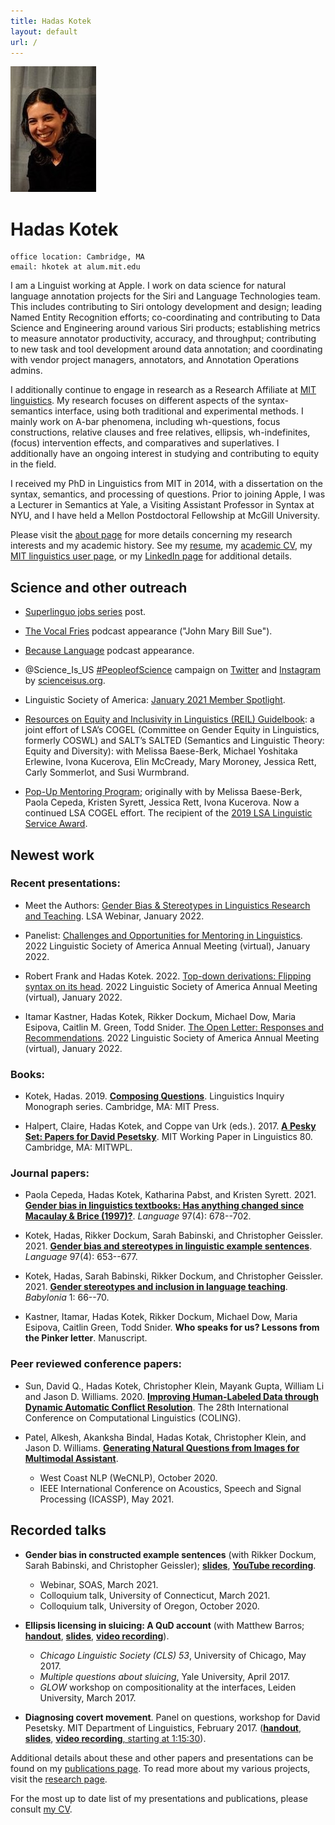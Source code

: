 ```yaml
---
title: Hadas Kotek
layout: default
url: /
---
```


<img src='headshot.jpg' class='headshot'/>

<audio preload id="audio" oncanplay="document.getElementById('playbutton').style.display = 'inline-block';">
	<source src="hadaskotek.ogg" type="audio/ogg"/>
	<source src="hadaskotek.mp3" type="audio/mp3"/>
</audio>

Hadas Kotek <span id="playbutton" onclick="document.getElementById('audio').play()"/>
===========

    office location: Cambridge, MA
    email: hkotek at alum.mit.edu
	
I am a Linguist working at Apple. I work on data science for natural language annotation projects for the Siri and Language Technologies team. This includes contributing to Siri ontology development and design; leading Named Entity Recognition efforts; co-coordinating and contributing to Data Science and Engineering around various Siri products; establishing metrics to measure annotator productivity, accuracy, and throughput; contributing to new task and tool development around data annotation; and coordinating with vendor project managers, annotators, and Annotation Operations admins.

I additionally continue to engage in research as a Research Affiliate at [MIT linguistics](https://linguistics.mit.edu/user/hkotek/). My research focuses on different aspects of the syntax-semantics interface, using both traditional and experimental methods. I mainly work on A-bar phenomena, including wh-questions, focus constructions, relative clauses and free relatives, ellipsis, wh-indefinites, (focus) intervention effects, and comparatives and superlatives. I additionally have an ongoing interest in studying and contributing to equity in the field.

I received my PhD in Linguistics from MIT in 2014, with a dissertation on the syntax, semantics, and processing of questions. Prior to joining Apple, I was a Lecturer in Semantics at Yale, a Visiting Assistant Professor in Syntax at NYU, and I have held a Mellon Postdoctoral Fellowship at McGill University. 

Please visit the [about page](/about) for more details concerning my research interests and my academic history. See my [resume](KotekResume-2col.pdf), my [academic CV](KotekCV.pdf), my [MIT linguistics user page](https://linguistics.mit.edu/user/hkotek/), or my [LinkedIn page](https://www.linkedin.com/in/hadas-kotek-phd/) for additional details.


Science and other outreach 
--------------------------

* [Superlinguo jobs series](https://www.superlinguo.com/post/688794606439120896/linguistics-jobs-interview-with-a-natural) post.

* [The Vocal Fries](https://podcasts.google.com/feed/aHR0cHM6Ly9hbmNob3IuZm0vcy9mZGNkMWVjL3BvZGNhc3QvcnNz/episode/QnV6enNwcm91dC0xMDYxODAwNQ?sa=X&ved=0CAUQkfYCahcKEwjowsvSy5r7AhUAAAAAHQAAAAAQAQ) podcast appearance ("John Mary Bill Sue").

* [Because Language](http://becauselanguage.com/43-journal-club-zoomies-on-zoom/) podcast appearance.

* @Science\_Is\_US [#PeopleofScience](https://twitter.com/search?q=%23ScienceIsUS&src=hashtag_click) campaign on [Twitter](https://twitter.com/Science_Is_US/status/1380578017160933377) and [Instagram](https://www.instagram.com/p/CNXbf62gFoG/) by [scienceisus.org](www.scienceisus.org).

* Linguistic Society of America: [January 2021 Member Spotlight](https://www.linguisticsociety.org/content/january-2021-member-spotlight-hadas-kotek).

* [Resources on Equity and Inclusivity in Linguistics (REIL) Guidelbook](https://genderinlinguistics.com/reil/): a joint effort of LSA’s COGEL (Committee on Gender Equity in Linguistics, formerly COSWL) and SALT’s SALTED (Semantics and Linguistic Theory: Equity and Diversity): with Melissa Baese-Berk, Michael Yoshitaka Erlewine, Ivona Kucerova, Elin McCready, Mary Moroney, Jessica Rett, Carly Sommerlot, and Susi Wurmbrand.

* [Pop-Up Mentoring Program](https://genderinlinguistics.com/pump/); originally with by Melissa Baese-Berk, Paola Cepeda, Kristen Syrett, Jessica Rett, Ivona Kucerova. Now a continued LSA COGEL effort. The recipient of the [2019 LSA Linguistic Service Award](https://www.linguisticsociety.org/news/2019/10/08/award-winners-announced).


Newest work
-----------

### Recent presentations: ###

* Meet the Authors: [Gender Bias & Stereotypes in Linguistics Research and Teaching](https://www.linguisticsociety.org/news/2022/01/11/january-webinar-meet-authors-gender-bias-stereotypes-linguistics-research-and). LSA Webinar, January 2022.

* Panelist: [Challenges and Opportunities for Mentoring in Linguistics](https://www.youtube.com/watch?v=ojgXCEkbyFs). 2022 Linguistic Society of America Annual Meeting (virtual), January 2022.

* Robert Frank and Hadas Kotek. 2022. [Top-down derivations: Flipping syntax on its head](frank_kotek-top_down.pdf). 2022 Linguistic Society of America Annual Meeting (virtual), January 2022.

* Itamar Kastner, Hadas Kotek, Rikker Dockum, Michael Dow, Maria Esipova, Caitlin M. Green, Todd Snider. [The Open Letter: Responses and Recommendations](https://www.linguisticsociety.org/abstract/open-letter-responses-and-recommendations). 2022 Linguistic Society of America Annual Meeting (virtual), January 2022.


### Books: ###

* Kotek, Hadas. 2019. [**Composing Questions**](https://mitpress.mit.edu/books/composing-questions). Linguistics Inquiry Monograph series. Cambridge, MA: MIT Press.

* Halpert, Claire, Hadas Kotek, and Coppe van Urk (eds.). 2017. [**A Pesky Set: Papers for David Pesetsky**](https://lingconf.com/dp60/book/). MIT Working Paper in Linguistics 80. Cambridge, MA: MITWPL.


### Journal papers: ###

* Paola Cepeda, Hadas Kotek, Katharina Pabst, and Kristen Syrett. 2021. [**Gender bias in linguistics textbooks: Has anything changed since Macaulay & Brice (1997)?**](https://muse.jhu.edu/article/840953). *Language* 97(4): 678--702.

* Kotek, Hadas, Rikker Dockum, Sarah Babinski, and Christopher Geissler. 2021. [**Gender bias and stereotypes in linguistic example sentences**](https://muse.jhu.edu/article/840952). *Language* 97(4): 653--677.

* Kotek, Hadas, Sarah Babinski, Rikker Dockum, and Christopher Geissler. 2021. [**Gender stereotypes and inclusion in language teaching**](https://babylonia.online/index.php/babylonia/article/view/46). *Babylonia* 1: 66--70.

* Kastner, Itamar, Hadas Kotek, Rikker Dockum, Michael Dow, Maria Esipova, Caitlin Green, Todd Snider. **Who speaks for us? Lessons from the Pinker letter**. Manuscript.


### Peer reviewed conference papers: ###

* Sun, David Q., Hadas Kotek, Christopher Klein, Mayank Gupta, William Li and Jason D. Williams. 2020. [**Improving Human-Labeled Data through Dynamic Automatic Conflict Resolution**](https://arxiv.org/abs/2012.04169). The 28th International Conference on Computational Linguistics (COLING). 

* Patel, Alkesh, Akanksha Bindal, Hadas Kotak, Christopher Klein, and Jason D. Williams. [**Generating Natural Questions from Images for Multimodal Assistant**](https://arxiv.org/abs/2012.03678). 
    - West Coast NLP (WeCNLP), October 2020.
    - IEEE International Conference on Acoustics, Speech and Signal Processing (ICASSP), May 2021.


Recorded talks
--------------

* **Gender bias in constructed example sentences** (with Rikker Dockum, Sarah Babinski, and Christopher Geissler); [**slides**](gender-slides-notrans.pdf), [**YouTube recording**](https://www.youtube.com/watch?v=BJX1u2wCmjY).
    - Webinar, SOAS, March 2021.
    - Colloquium talk, University of Connecticut, March 2021.
    - Colloquium talk, University of Oregon, October 2020.

*  **Ellipsis licensing in sluicing: A QuD account** (with Matthew Barros; [**handout**](sluicing-handout.pdf), [**slides**](sluicing-slides.pdf), [**video recording**](https://www.facebook.com/YaleLinguisticsDepartment/videos/1471421752919620/)). 
	- *Chicago Linguistic Society (CLS) 53*, University of Chicago, May 2017. 
	- *Multiple questions about sluicing*, Yale University, April 2017.
	- *GLOW* workshop on compositionality at the interfaces, Leiden University, March 2017.

* **Diagnosing covert movement**. 
Panel on questions, workshop for David Pesetsky. MIT Department of Linguistics, February 2017. ([**handout**](https://lingconf.com/dp60/wp-content/uploads/sites/5/2017/02/Kotek-handout.pdf), [**slides**](https://lingconf.com/dp60/wp-content/uploads/sites/5/2017/02/Kotek-slides.pdf), [**video recording**, starting at 1:15:30](https://livestream.com/accounts/2261474/events/6949939/videos/149280966)).


Additional details about these and other papers and presentations can be found on my [publications page](/publications). To read more about my various projects, visit the [research page](/research).
 
For the most up to date list of my presentations and publications, please consult [my CV](KotekCV.pdf).
